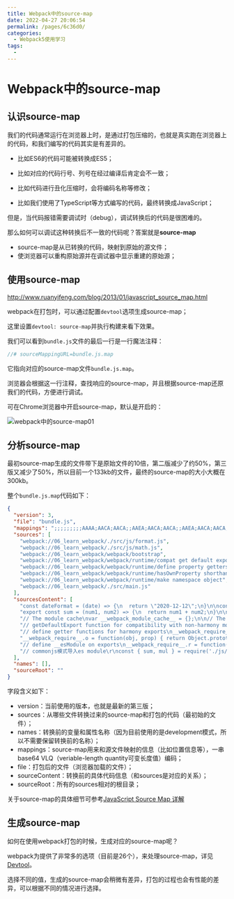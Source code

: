 ```yaml
---
title: Webpack中的source-map
date: 2022-04-27 20:06:54
permalink: /pages/6c36d0/
categories:
  - Webpack5使用学习
tags:
  - 
---
```

# Webpack中的source-map

## 认识source-map

我们的代码通常运行在浏览器上时，是通过打包压缩的，也就是真实跑在浏览器上的代码，和我们编写的代码其实是有差异的。

* 比如ES6的代码可能被转换成ES5；

* 比如对应的代码行号、列号在经过编译后肯定会不一致；

* 比如代码进行丑化压缩时，会将编码名称等修改；

* 比如我们使用了TypeScript等方式编写的代码，最终转换成JavaScript；

但是，当代码报错需要调试时（debug），调试转换后的代码是很困难的。

那么如何可以调试这种转换后不一致的代码呢？答案就是**source-map**

* source-map是从已转换的代码，映射到原始的源文件；
* 使浏览器可以重构原始源并在调试器中显示重建的原始源；

## 使用source-map

http://www.ruanyifeng.com/blog/2013/01/javascript_source_map.html

webpack在打包时，可以通过配置`devtool`选项生成source-map；

这里设置`devtool: source-map`并执行构建来看下效果。

我们可以看到`bundle.js`文件的最后一行是一行魔法注释：

```js
//# sourceMappingURL=bundle.js.map
```

它指向对应的source-map文件`bundle.js.map`。

浏览器会根据这一行注释，查找响应的source-map，并且根据source-map还原我们的代码，方便进行调试。

可在Chrome浏览器中开启source-map，默认是开启的：

![webpack中的source-map01](https://cdn.jsdelivr.net/gh/ccbeango/blogImages@master/Webpack5/webpack中的source-map01.PNG)

## 分析source-map

最初source-map生成的文件带下是原始文件的10倍，第二版减少了约50%，第三版又减少了50%，所以目前一个133kb的文件，最终的source-map的大小大概在300kb。

整个`bundle.js.map`代码如下：

```json
{
  "version": 3,
  "file": "bundle.js",
  "mappings": ";;;;;;;;;AAAA;AACA;AACA;;AAEA;AACA;AACA;;AAEA;AACA;AACA;AACA;;;;;;;;;;;;;;;;;ACXO;AACP;AACA;;AAEO;AACP;AACA;;;;;;;UCNA;UACA;;UAEA;UACA;UACA;UACA;UACA;UACA;UACA;UACA;UACA;UACA;UACA;UACA;UACA;;UAEA;UACA;;UAEA;UACA;UACA;;;;;WCtBA;WACA;WACA;WACA,eAAe,4BAA4B;WAC3C,eAAe;WACf,iCAAiC,WAAW;WAC5C;WACA;;;;;WCPA;WACA;WACA;WACA;WACA,yCAAyC,wCAAwC;WACjF;WACA;WACA;;;;;WCPA,8CAA8C;;;;;WCA9C;WACA;WACA;WACA,uDAAuD,iBAAiB;WACxE;WACA,gDAAgD,aAAa;WAC7D;;;;;;;;;;;;;;ACNA;AACA,QAAQ,WAAW,EAAE,mBAAO,CAAC,mCAAW;AACxC;AACsD;AACtD;AACA;AACA;AACA;AACA,YAAY,sDAAU;AACtB,YAAY,uDAAW",
  "sources": [
    "webpack://06_learn_webpack/./src/js/format.js",
    "webpack://06_learn_webpack/./src/js/math.js",
    "webpack://06_learn_webpack/webpack/bootstrap",
    "webpack://06_learn_webpack/webpack/runtime/compat get default export",
    "webpack://06_learn_webpack/webpack/runtime/define property getters",
    "webpack://06_learn_webpack/webpack/runtime/hasOwnProperty shorthand",
    "webpack://06_learn_webpack/webpack/runtime/make namespace object",
    "webpack://06_learn_webpack/./src/main.js"
  ],
  "sourcesContent": [
    "const dateFormat = (date) => {\n  return \"2020-12-12\";\n}\n\nconst priceFormat = (price) => {\n  return \"100.00\";\n}\n\nmodule.exports = {\n  dateFormat,\n  priceFormat\n}\n",
    "export const sum = (num1, num2) => {\n  return num1 + num2;\n}\n\nexport const mul = (num1, num2) => {\n  return num1 * num2;\n}\n",
    "// The module cache\nvar __webpack_module_cache__ = {};\n\n// The require function\nfunction __webpack_require__(moduleId) {\n\t// Check if module is in cache\n\tvar cachedModule = __webpack_module_cache__[moduleId];\n\tif (cachedModule !== undefined) {\n\t\treturn cachedModule.exports;\n\t}\n\t// Create a new module (and put it into the cache)\n\tvar module = __webpack_module_cache__[moduleId] = {\n\t\t// no module.id needed\n\t\t// no module.loaded needed\n\t\texports: {}\n\t};\n\n\t// Execute the module function\n\t__webpack_modules__[moduleId](module, module.exports, __webpack_require__);\n\n\t// Return the exports of the module\n\treturn module.exports;\n}\n\n",
    "// getDefaultExport function for compatibility with non-harmony modules\n__webpack_require__.n = function(module) {\n\tvar getter = module && module.__esModule ?\n\t\tfunction() { return module['default']; } :\n\t\tfunction() { return module; };\n\t__webpack_require__.d(getter, { a: getter });\n\treturn getter;\n};",
    "// define getter functions for harmony exports\n__webpack_require__.d = function(exports, definition) {\n\tfor(var key in definition) {\n\t\tif(__webpack_require__.o(definition, key) && !__webpack_require__.o(exports, key)) {\n\t\t\tObject.defineProperty(exports, key, { enumerable: true, get: definition[key] });\n\t\t}\n\t}\n};",
    "__webpack_require__.o = function(obj, prop) { return Object.prototype.hasOwnProperty.call(obj, prop); }",
    "// define __esModule on exports\n__webpack_require__.r = function(exports) {\n\tif(typeof Symbol !== 'undefined' && Symbol.toStringTag) {\n\t\tObject.defineProperty(exports, Symbol.toStringTag, { value: 'Module' });\n\t}\n\tObject.defineProperty(exports, '__esModule', { value: true });\n};",
    "// commonjs模式导入es module\r\nconst { sum, mul } = require('./js/math');\r\n// es module模式导入commonjs\r\nimport { dateFormat, priceFormat } from './js/format';\r\n\r\nconsole.log(sum(20, 30));\r\nconsole.log(mul(20, 30));\r\n\r\nconsole.log(dateFormat(\"1213\"));\r\nconsole.log(priceFormat(\"1213\"));\r\n"
  ],
  "names": [],
  "sourceRoot": ""
}
```

字段含义如下：

* version：当前使用的版本，也就是最新的第三版；
* sources：从哪些文件转换过来的source-map和打包的代码（最初始的文件）；
* names：转换前的变量和属性名称（因为目前使用的是development模式，所以不需要保留转换前的名称）；
* mappings：source-map用来和源文件映射的信息（比如位置信息等），一串base64 VLQ（veriable-length quantity可变长度值）编码；
* file：打包后的文件（浏览器加载的文件）；
* sourceContent：转换前的具体代码信息（和sources是对应的关系）；
* sourceRoot：所有的sources相对的根目录；

关于source-map的具体细节可参考[JavaScript Source Map 详解](http://www.ruanyifeng.com/blog/2013/01/javascript_source_map.html)

## 生成source-map

如何在使用webpack打包的时候，生成对应的source-map呢？

webpack为提供了非常多的选项（目前是26个），来处理source-map，详见[Devtool](https://webpack.docschina.org/configuration/devtool/)。

选择不同的值，生成的source-map会稍微有差异，打包的过程也会有性能的差异，可以根据不同的情况进行选择。

